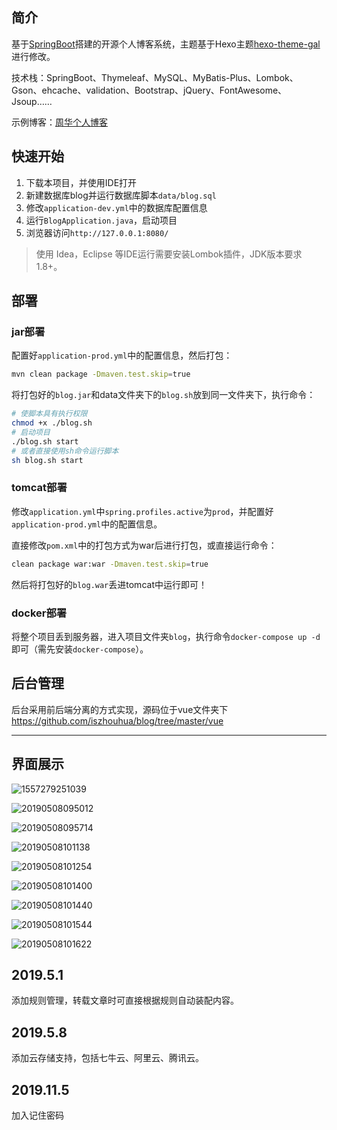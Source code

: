 简介
----

基于[SpringBoot](https://github.com/spring-projects/spring-boot)搭建的开源个人博客系统，主题基于Hexo主题[hexo-theme-gal](https://github.com/ZEROKISEKI/hexo-theme-gal)进行修改。

技术栈：SpringBoot、Thymeleaf、MySQL、MyBatis-Plus、Lombok、Gson、ehcache、validation、Bootstrap、jQuery、FontAwesome、Jsoup……

示例博客：[周华个人博客](https://www.iszhouhua.com)

## 快速开始

1. 下载本项目，并使用IDE打开
2. 新建数据库blog并运行数据库脚本`data/blog.sql`
3. 修改`application-dev.yml`中的数据库配置信息
4. 运行`BlogApplication.java`，启动项目
5. 浏览器访问`http://127.0.0.1:8080/`

> 使用 Idea，Eclipse 等IDE运行需要安装Lombok插件，JDK版本要求1.8+。

部署
----

### jar部署

配置好`application-prod.yml`中的配置信息，然后打包：

```bash
mvn clean package -Dmaven.test.skip=true
```

将打包好的`blog.jar`和data文件夹下的`blog.sh`放到同一文件夹下，执行命令：

```bash
# 使脚本具有执行权限
chmod +x ./blog.sh
# 启动项目
./blog.sh start
# 或者直接使用sh命令运行脚本
sh blog.sh start
```

### tomcat部署

修改`application.yml`中`spring.profiles.active`为`prod`，并配置好`application-prod.yml`中的配置信息。

直接修改`pom.xml`中的打包方式为war后进行打包，或直接运行命令：

```bash
clean package war:war -Dmaven.test.skip=true
```

然后将打包好的`blog.war`丢进tomcat中运行即可！

### docker部署

将整个项目丢到服务器，进入项目文件夹`blog`，执行命令`docker-compose up -d`即可（需先安装`docker-compose`）。

后台管理
--------

后台采用前后端分离的方式实现，源码位于vue文件夹下<https://github.com/iszhouhua/blog/tree/master/vue>

------

## 界面展示

![1557279251039](http://img.iszhouhua.com/printscreen/20190508093436.png)

![20190508095012](http://img.iszhouhua.com/printscreen/20190508095012.png)

![20190508095714](http://img.iszhouhua.com/printscreen/20190508095714.png)

![20190508101138](http://img.iszhouhua.com/printscreen/20190508101138.png)

![20190508101254](http://img.iszhouhua.com/printscreen/20190508101254.png)

![20190508101400](http://img.iszhouhua.com/printscreen/20190508101400.png)

![20190508101440](http://img.iszhouhua.com/printscreen/20190508101440.png)

![20190508101544](http://img.iszhouhua.com/printscreen/20190508101544.png)

![20190508101622](http://img.iszhouhua.com/printscreen/20190508101622.png)

## 2019.5.1 

添加规则管理，转载文章时可直接根据规则自动装配内容。

## 2019.5.8

添加云存储支持，包括七牛云、阿里云、腾讯云。

## 2019.11.5

加入记住密码